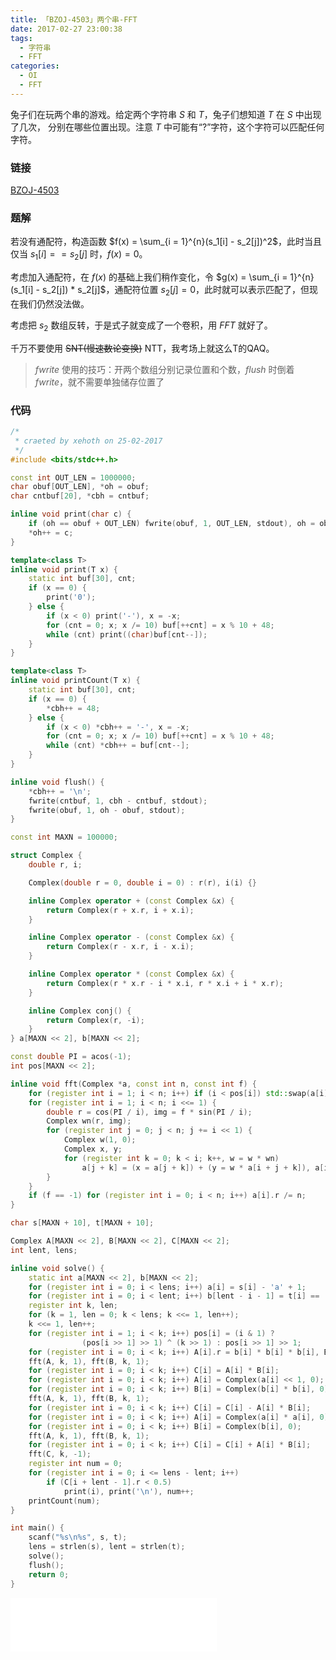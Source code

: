 ```yaml
---
title: 「BZOJ-4503」两个串-FFT
date: 2017-02-27 23:00:38
tags:
  - 字符串
  - FFT
categories:
  - OI
  - FFT
---
```

兔子们在玩两个串的游戏。给定两个字符串 $S$ 和 $T$，兔子们想知道 $T$ 在 $S$ 中出现了几次，
分别在哪些位置出现。注意 $T$ 中可能有“?”字符，这个字符可以匹配任何字符。
<!-- more -->
### 链接
[BZOJ-4503](http://www.lydsy.com/JudgeOnline/problem.php?id=4503)
### 题解
若没有通配符，构造函数 $f(x) = \sum_{i = 1}^{n}(s_1[i] - s_2[j])^2$，此时当且仅当 $s_1[i] == s_2[j]$ 时，$f(x) = 0$。

考虑加入通配符，在 $f(x)$ 的基础上我们稍作变化，令 $g(x) = \sum_{i = 1}^{n}(s_1[i] - s_2[j]) * s_2[j]$，通配符位置 $s_2[j] = 0$，此时就可以表示匹配了，但现在我们仍然没法做。

考虑把 $s_2$ 数组反转，于是式子就变成了一个卷积，用 $FFT$ 就好了。

千万不要使用 ~~SNT(慢速数论变换)~~ NTT，我考场上就这么T的QAQ。

> $fwrite$ 使用的技巧：开两个数组分别记录位置和个数，$flush$ 时倒着 $fwrite$，就不需要单独储存位置了

### 代码
``` cpp
/*
 * craeted by xehoth on 25-02-2017
 */
#include <bits/stdc++.h>

const int OUT_LEN = 1000000;
char obuf[OUT_LEN], *oh = obuf;
char cntbuf[20], *cbh = cntbuf;

inline void print(char c) {
    if (oh == obuf + OUT_LEN) fwrite(obuf, 1, OUT_LEN, stdout), oh = obuf;
    *oh++ = c;
}

template<class T>
inline void print(T x) {
    static int buf[30], cnt;
    if (x == 0) {
        print('0');
    } else {
        if (x < 0) print('-'), x = -x;
        for (cnt = 0; x; x /= 10) buf[++cnt] = x % 10 + 48;
        while (cnt) print((char)buf[cnt--]);
    }
}

template<class T>
inline void printCount(T x) {
    static int buf[30], cnt;
    if (x == 0) {
        *cbh++ = 48;
    } else {
        if (x < 0) *cbh++ = '-', x = -x;
        for (cnt = 0; x; x /= 10) buf[++cnt] = x % 10 + 48;
        while (cnt) *cbh++ = buf[cnt--];
    }
}

inline void flush() {
    *cbh++ = '\n';
    fwrite(cntbuf, 1, cbh - cntbuf, stdout);
    fwrite(obuf, 1, oh - obuf, stdout);
}

const int MAXN = 100000;

struct Complex {
    double r, i;

    Complex(double r = 0, double i = 0) : r(r), i(i) {}

    inline Complex operator + (const Complex &x) {
        return Complex(r + x.r, i + x.i);
    }

    inline Complex operator - (const Complex &x) {
        return Complex(r - x.r, i - x.i);
    }

    inline Complex operator * (const Complex &x) {
        return Complex(r * x.r - i * x.i, r * x.i + i * x.r);
    }   

    inline Complex conj() {
        return Complex(r, -i);
    }
} a[MAXN << 2], b[MAXN << 2];

const double PI = acos(-1);
int pos[MAXN << 2];

inline void fft(Complex *a, const int n, const int f) {
    for (register int i = 1; i < n; i++) if (i < pos[i]) std::swap(a[i], a[pos[i]]);
    for (register int i = 1; i < n; i <<= 1) {
    	double r = cos(PI / i), img = f * sin(PI / i);
        Complex wn(r, img);
        for (register int j = 0; j < n; j += i << 1) {
            Complex w(1, 0);
            Complex x, y;
            for (register int k = 0; k < i; k++, w = w * wn)
                a[j + k] = (x = a[j + k]) + (y = w * a[i + j + k]), a[i + j + k] = x - y;
        }
    }
    if (f == -1) for (register int i = 0; i < n; i++) a[i].r /= n;
}

char s[MAXN + 10], t[MAXN + 10];

Complex A[MAXN << 2], B[MAXN << 2], C[MAXN << 2];
int lent, lens;

inline void solve() {
    static int a[MAXN << 2], b[MAXN << 2];
    for (register int i = 0; i < lens; i++) a[i] = s[i] - 'a' + 1;
    for (register int i = 0; i < lent; i++) b[lent - i - 1] = t[i] == '?' ? 0 : t[i] - 'a' + 1;
    register int k, len;
    for (k = 1, len = 0; k < lens; k <<= 1, len++);
    k <<= 1, len++;
    for (register int i = 1; i < k; i++) pos[i] = (i & 1) ?
                (pos[i >> 1] >> 1) ^ (k >> 1) : pos[i >> 1] >> 1;
    for (register int i = 0; i < k; i++) A[i].r = b[i] * b[i] * b[i], B[i].r = 1;
    fft(A, k, 1), fft(B, k, 1);
    for (register int i = 0; i < k; i++) C[i] = A[i] * B[i];
    for (register int i = 0; i < k; i++) A[i] = Complex(a[i] << 1, 0);
    for (register int i = 0; i < k; i++) B[i] = Complex(b[i] * b[i], 0);
    fft(A, k, 1), fft(B, k, 1);
    for (register int i = 0; i < k; i++) C[i] = C[i] - A[i] * B[i];
    for (register int i = 0; i < k; i++) A[i] = Complex(a[i] * a[i], 0);
    for (register int i = 0; i < k; i++) B[i] = Complex(b[i], 0);
    fft(A, k, 1), fft(B, k, 1);
    for (register int i = 0; i < k; i++) C[i] = C[i] + A[i] * B[i];
    fft(C, k, -1);
    register int num = 0;
    for (register int i = 0; i <= lens - lent; i++)
        if (C[i + lent - 1].r < 0.5)
            print(i), print('\n'), num++;
    printCount(num);
}

int main() {
    scanf("%s\n%s", s, t);
    lens = strlen(s), lent = strlen(t);
    solve();
    flush(); 
    return 0;
}
```
<iframe frameborder="no" border="0" marginwidth="0" marginheight="0" width=330 height=86 src="//music.163.com/outchain/player?type=2&id=721891&auto=1&height=66"></iframe>